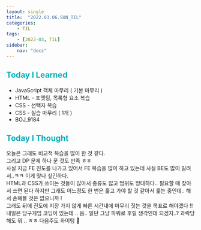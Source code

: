 ```yaml
---
layout: single
title:  "2022.03.06.SUN_TIL"
categories: 
    - TIL
tags: 
    - [2022-03, TIL]
sidebar:
    nav: "docs"
---
```



## <a style="color:#00adb5">Today I Learned</a>
- JavaScript 객체 마무리 ( 기본 마무리 )
- HTML - 포맷팅, 목록형 요소 복습
- CSS - 선택자 복습
- CSS - 실습 마무리 ( 1개 )
- BOJ_9184

## <a style="color:#00adb5">Today I Thought</a>
오늘은 그래도 비교적 복습을 많이 한 것 같다.<br>
그리고 DP 문제 하나 푼 것도 만족 ㅎㅎ<br>
사실 지금 FE 진도를 나가고 있어서 FE 복습을 많이 하고 있는데 사실 BE도 많이 밀려서..ㅋㅋ 이게 맞나 싶긴하다.<br>
HTML과 CSS가 쓰이는 것들이 많아서 종류도 많고 범위도 방대하다.. 필요할 때 찾아서 쓰면 된다 하지만 그래도 어느정도 한 번은 훑고 가야 할 것 같아서 훑는 중인데.. 
해서 손해볼 것은 없으니까 ! <br>
그래도 뒤에 진도에 지장 가지 않게 빠른 시간내에 마무리 짓는 것을 목표로 해야겠다 !!<br>
내일은 당구게임 코딩이 있는데 .. 음.. 일단 그냥 파워로 후릴 생각인데 되겠지..? 과락당해도 뭐 .. ㅎㅎ 다음주도 화이팅 🤣